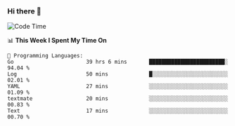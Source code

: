 ### Hi there 👋

<!--
**CrazyCollin/crazycollin** is a ✨ _special_ ✨ repository because its `README.md` (this file) appears on your GitHub profile.

Here are some ideas to get you started:

- 🔭 I’m currently working on ...
- 🌱 I’m currently learning ...
- 👯 I’m looking to collaborate on ...
- 🤔 I’m looking for help with ...
- 💬 Ask me about ...
- 📫 How to reach me: ...
- 😄 Pronouns: ...
- ⚡ Fun fact: ...
-->

<!--START_SECTION:waka-->
![Code Time](http://img.shields.io/badge/Code%20Time-1%2C623%20hrs%2025%20mins-blue)

📊 **This Week I Spent My Time On** 

```text
💬 Programming Languages: 
Go                       39 hrs 6 mins       ████████████████████████░   94.04 % 
Log                      50 mins             █░░░░░░░░░░░░░░░░░░░░░░░░   02.01 % 
YAML                     27 mins             ░░░░░░░░░░░░░░░░░░░░░░░░░   01.09 % 
textmate                 20 mins             ░░░░░░░░░░░░░░░░░░░░░░░░░   00.83 % 
Text                     17 mins             ░░░░░░░░░░░░░░░░░░░░░░░░░   00.70 % 
```


<!--END_SECTION:waka-->
